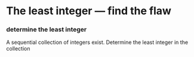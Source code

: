 # The least integer — find the flaw
### determine the least integer

A sequential collection of integers exist. Determine the least integer in the
collection